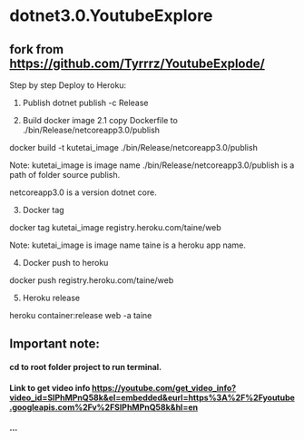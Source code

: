 # dotnet3.0.YoutubeExplore

## fork from https://github.com/Tyrrrz/YoutubeExplode/

Step by step Deploy to Heroku:
1. Publish
dotnet publish -c Release

2. Build docker image 
2.1 copy Dockerfile to ./bin/Release/netcoreapp3.0/publish

docker build -t kutetai_image ./bin/Release/netcoreapp3.0/publish
 
 Note:  kutetai_image is image name
 ./bin/Release/netcoreapp3.0/publish is a path of folder source publish.
 
 netcoreapp3.0 is a version dotnet core.
 
 3. Docker tag
 
 docker tag kutetai_image registry.heroku.com/taine/web

 Note:  kutetai_image is image name
        taine is a heroku app name.
        
4. Docker push to heroku

docker push registry.heroku.com/taine/web

5. Heroku release 

heroku container:release web -a taine

## Important note:
 #### cd to root folder project to run terminal.
 #### Link to get video info https://youtube.com/get_video_info?video_id=SlPhMPnQ58k&el=embedded&eurl=https%3A%2F%2Fyoutube.googleapis.com%2Fv%2FSlPhMPnQ58k&hl=en
 
 #### ...
